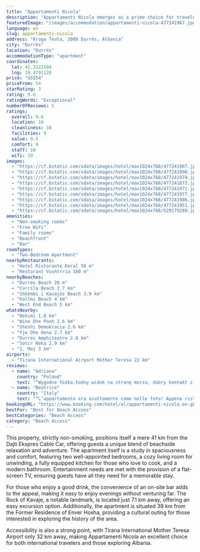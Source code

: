 ```yaml
---
title: "Appartamenti Nicola"
description: "Appartamenti Nicola emerges as a prime choice for travelers seeking the perfect blend of comfort and convenience along the picturesque shores of Durrës."
featuredImage: "/images/accommodation/appartamenti-nicola-477241967.jpg"
language: en
slug: appartamenti-nicola
address: "Rruga Teuta, 2000 Durrës, Albania"
city: "Durrës"
location: "Durrës"
accommodationType: "apartment"
coordinates:
  lat: 41.3122504
  lng: 19.4791128
price: "US$54"
priceFrom: 54
starRating: 3
rating: 9.6
ratingWords: "Exceptional"
numberOfReviews: 5
ratings:
  overall: 9.6
  location: 10
  cleanliness: 10
  facilities: 9
  value: 9.5
  comfort: 9
  staff: 10
  wifi: 10
images:
  - "https://cf.bstatic.com/xdata/images/hotel/max1024x768/477241967.jpg?k=6b8a7e76d5a1494d38321bde7ec14999d70ec1df6f1b00c6ed47254b0f77766a&o=&hp=1"
  - "https://cf.bstatic.com/xdata/images/hotel/max1024x768/477241990.jpg?k=ded25c31bb544ca97233b1adaace230cec61da95375b8b40d087493d3853957e&o=&hp=1"
  - "https://cf.bstatic.com/xdata/images/hotel/max1024x768/477241974.jpg?k=33141b52335919e78e34f79d08ac2581271434dbcfa8e034607f57c08ba771b8&o=&hp=1"
  - "https://cf.bstatic.com/xdata/images/hotel/max1024x768/477241873.jpg?k=7bf88bfce49f9de47880349f582c7c2918d5cd386dab1342eb898e4b6f1b8a20&o=&hp=1"
  - "https://cf.bstatic.com/xdata/images/hotel/max1024x768/477241971.jpg?k=b8729cd15728866b70e1ee86bab56c77090e7724ae402474338918d6f1cca9b6&o=&hp=1"
  - "https://cf.bstatic.com/xdata/images/hotel/max1024x768/477241977.jpg?k=a1d90d9726c0da16b4aac70f28487dab7a55e279d8e6afa7b5e04d65dfd509ed&o=&hp=1"
  - "https://cf.bstatic.com/xdata/images/hotel/max1024x768/477241986.jpg?k=707319ab76789a92c0758f554e13d56610533772aa1b7f6343d9c6b8195c6826&o=&hp=1"
  - "https://cf.bstatic.com/xdata/images/hotel/max1024x768/477241951.jpg?k=dcc2c429e92c2a8a607ec874c3606dbdc4c120e83d0b855a9c2d306c1e34c6af&o=&hp=1"
  - "https://cf.bstatic.com/xdata/images/hotel/max1024x768/529179280.jpg?k=005bb3a0dca0dde70137faa130b26c39829a4d0531e1fb1776ea052326c937fb&o=&hp=1"
amenities:
  - "Non-smoking rooms"
  - "Free WiFi"
  - "Family rooms"
  - "Beachfront"
  - "Bar"
roomTypes:
  - "Two-Bedroom Apartment"
nearbyRestaurants:
  - "Hotel Ristorante Koral 50 m"
  - "Restorant Vushtrria 100 m"
nearbyBeaches:
  - "Durres Beach 20 m"
  - "Currila Beach 2.7 km"
  - "Shkëmbi i Kavajës Beach 3.9 km"
  - "Kallmi Beach 4 km"
  - "West End Beach 5 km"
whatsNearby:
  - "Bekimi 1.8 km"
  - "Wine Dhe Pooh 2.6 km"
  - "Sheshi Demokracia 2.6 km"
  - "Yje Dhe Hena 2.7 km"
  - "Durres Amphiteatre 2.8 km"
  - "Sotir Noka 2.9 km"
  - "1. Maj 3 km"
airports:
  - "Tirana International Airport Mother Teresa 22 km"
reviews:
  - name: "Adriana"
    country: "Poland"
    text: "“Wygodne łóżka,ładny widok na stronę morza, dobry kontakt z gospodarzem.”"
  - name: "Beatrice"
    country: "Italy"
    text: "“L’appartamento era esattamente come nelle foto! Appena ristrutturato con balcone direttamente sul mare. I proprietari sono stati gentilissimi e ci hanno accolto con un piatto tipico albanese davvero ottimo. Nonostante si trovasse qualche km...”"
bookingURL: "https://www.booking.com/hotel/al/appartamenti-nicola.en-gb.html?aid=8035640"
bestFor: "Best for Beach Access"
bestCategories: "Beach Access"
category: "Beach Access"
---
```


This property, strictly non-smoking, positions itself a mere 41 km from the Dajti Ekspres Cable Car, offering guests a unique blend of beachside relaxation and adventure. The apartment itself is a study in spaciousness and comfort, featuring two well-appointed bedrooms, a cozy living room for unwinding, a fully equipped kitchen for those who love to cook, and a modern bathroom. Entertainment needs are met with the provision of a flat-screen TV, ensuring guests have all they need for a memorable stay.

For those who enjoy a good drink, the convenience of an on-site bar adds to the appeal, making it easy to enjoy evenings without venturing far. The Rock of Kavaje, a notable landmark, is located just 7.1 km away, offering an easy excursion option. Additionally, the apartment is situated 38 km from the Former Residence of Enver Hoxha, providing a cultural outing for those interested in exploring the history of the area.

Accessibility is also a strong point, with Tirana International Mother Teresa Airport only 32 km away, making Appartamenti Nicola an excellent choice for both international travelers and those exploring Albania.
